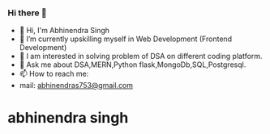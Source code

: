 ### Hi there 👋

- 👋 Hi, I'm Abhinendra Singh
- 🌱 I’m currently upskilling myself in  Web Development (Frontend Development)
- 👀 I am interested in solving problem of DSA on different coding platform.
- 💬 Ask me about DSA,MERN,Python flask,MongoDb,SQL,Postgresql.
- 📫 How to reach me:
- mail: abhinendras753@gmail.com
<h1>abhinendra singh</h1>

